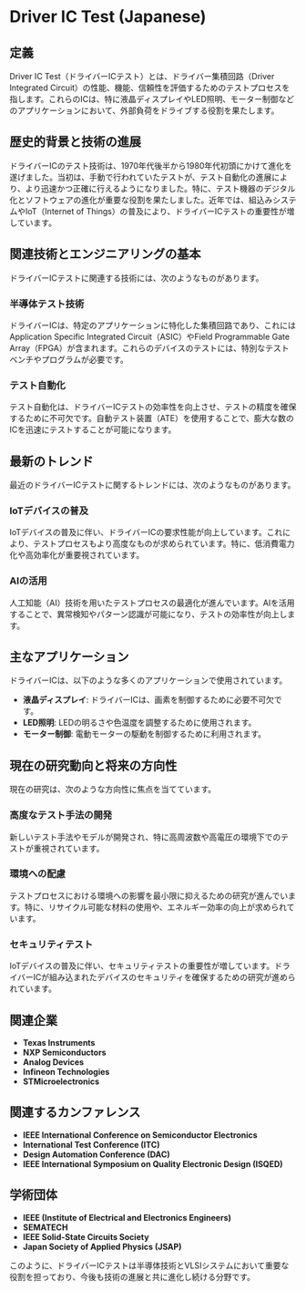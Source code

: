 # Driver IC Test (Japanese)

## 定義
Driver IC Test（ドライバーICテスト）とは、ドライバー集積回路（Driver Integrated Circuit）の性能、機能、信頼性を評価するためのテストプロセスを指します。これらのICは、特に液晶ディスプレイやLED照明、モーター制御などのアプリケーションにおいて、外部負荷をドライブする役割を果たします。

## 歴史的背景と技術の進展
ドライバーICのテスト技術は、1970年代後半から1980年代初頭にかけて進化を遂げました。当初は、手動で行われていたテストが、テスト自動化の進展により、より迅速かつ正確に行えるようになりました。特に、テスト機器のデジタル化とソフトウェアの進化が重要な役割を果たしました。近年では、組込みシステムやIoT（Internet of Things）の普及により、ドライバーICテストの重要性が増しています。

## 関連技術とエンジニアリングの基本
ドライバーICテストに関連する技術には、次のようなものがあります。

### 半導体テスト技術
ドライバーICは、特定のアプリケーションに特化した集積回路であり、これにはApplication Specific Integrated Circuit（ASIC）やField Programmable Gate Array（FPGA）が含まれます。これらのデバイスのテストには、特別なテストベンチやプログラムが必要です。

### テスト自動化
テスト自動化は、ドライバーICテストの効率性を向上させ、テストの精度を確保するために不可欠です。自動テスト装置（ATE）を使用することで、膨大な数のICを迅速にテストすることが可能になります。

## 最新のトレンド
最近のドライバーICテストに関するトレンドには、次のようなものがあります。

### IoTデバイスの普及
IoTデバイスの普及に伴い、ドライバーICの要求性能が向上しています。これにより、テストプロセスもより高度なものが求められています。特に、低消費電力化や高効率化が重要視されています。

### AIの活用
人工知能（AI）技術を用いたテストプロセスの最適化が進んでいます。AIを活用することで、異常検知やパターン認識が可能になり、テストの効率性が向上します。

## 主なアプリケーション
ドライバーICは、以下のような多くのアプリケーションで使用されています。

- **液晶ディスプレイ**: ドライバーICは、画素を制御するために必要不可欠です。
- **LED照明**: LEDの明るさや色温度を調整するために使用されます。
- **モーター制御**: 電動モーターの駆動を制御するために利用されます。

## 現在の研究動向と将来の方向性
現在の研究は、次のような方向性に焦点を当てています。

### 高度なテスト手法の開発
新しいテスト手法やモデルが開発され、特に高周波数や高電圧の環境下でのテストが重視されています。

### 環境への配慮
テストプロセスにおける環境への影響を最小限に抑えるための研究が進んでいます。特に、リサイクル可能な材料の使用や、エネルギー効率の向上が求められています。

### セキュリティテスト
IoTデバイスの普及に伴い、セキュリティテストの重要性が増しています。ドライバーICが組み込まれたデバイスのセキュリティを確保するための研究が進められています。

## 関連企業
- **Texas Instruments**
- **NXP Semiconductors**
- **Analog Devices**
- **Infineon Technologies**
- **STMicroelectronics**

## 関連するカンファレンス
- **IEEE International Conference on Semiconductor Electronics**
- **International Test Conference (ITC)**
- **Design Automation Conference (DAC)**
- **IEEE International Symposium on Quality Electronic Design (ISQED)**

## 学術団体
- **IEEE (Institute of Electrical and Electronics Engineers)**
- **SEMATECH**
- **IEEE Solid-State Circuits Society**
- **Japan Society of Applied Physics (JSAP)**

このように、ドライバーICテストは半導体技術とVLSIシステムにおいて重要な役割を担っており、今後も技術の進展と共に進化し続ける分野です。